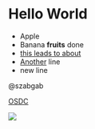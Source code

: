 # Hello World

* Apple
* Banana **fruits** done
* [this leads to about](/about)
* [Another](/other) line
* new line

@szabgab

[OSDC](https://osdc.code-maven.com/)

![](https://i.natgeofe.com/n/548467d8-c5f1-4551-9f58-6817a8d2c45e/NationalGeographic_2572187_square.jpg)
